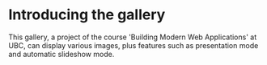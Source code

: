# Introducing the gallery
This gallery, a project of the course 'Building Modern Web Applications' at UBC, can display various images, plus features such as presentation mode and automatic slideshow mode.
